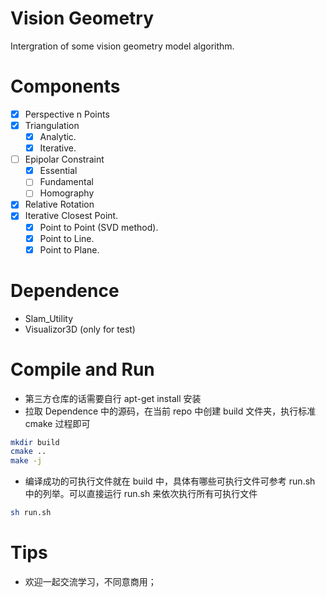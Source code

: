 # Vision Geometry
Intergration of some vision geometry model algorithm.

# Components
- [x] Perspective n Points
- [x] Triangulation
    - [x] Analytic.
    - [x] Iterative.
- [ ] Epipolar Constraint
    - [x] Essential
    - [ ] Fundamental
    - [ ] Homography
- [x] Relative Rotation
- [x] Iterative Closest Point.
    - [x] Point to Point (SVD method).
    - [x] Point to Line.
    - [x] Point to Plane.

# Dependence
- Slam_Utility
- Visualizor3D (only for test)

# Compile and Run
- 第三方仓库的话需要自行 apt-get install 安装
- 拉取 Dependence 中的源码，在当前 repo 中创建 build 文件夹，执行标准 cmake 过程即可
```bash
mkdir build
cmake ..
make -j
```
- 编译成功的可执行文件就在 build 中，具体有哪些可执行文件可参考 run.sh 中的列举。可以直接运行 run.sh 来依次执行所有可执行文件

```bash
sh run.sh
```

# Tips
- 欢迎一起交流学习，不同意商用；
